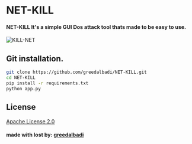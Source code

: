 
# NET-KILL

#### NET-KILL It's a simple GUI Dos attack tool thats made to be easy to use.

![KILL-NET](https://media.giphy.com/media/v1.Y2lkPTc5MGI3NjExMWUyNjg1ODc2Zjk5MTY3NTk2MzJiZmJkMGU3NjZlNjFkYmJjMTg3NSZjdD1n/06AYtu4tq6i7feamnb/giphy.gif)
## Git installation.

```bash
git clone https://github.com/greedalbadi/NET-KILL.git
cd NET-KILL
pip install -r requirements.txt
python app.py
```




## License

[Apache License 2.0](https://choosealicense.com/licenses/Apache/)

#### made with lost by: [greedalbadi](https://www.instagram.com/greedalbadi/)